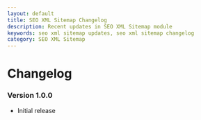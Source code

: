 ```yaml
---
layout: default
title: SEO XML Sitemap Changelog
description: Recent updates in SEO XML Sitemap module
keywords: seo xml sitemap updates, seo xml sitemap changelog
category: SEO XML Sitemap
---
```


# Changelog

### Version 1.0.0

 -  Initial release
